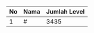 | No | Nama            | Jumlah Level |
|----|-----------------|--------------|
| 1  | #    |    3435        |
